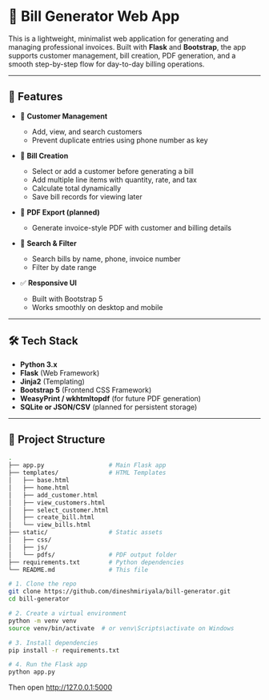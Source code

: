 # 🧾 Bill Generator Web App

This is a lightweight, minimalist web application for generating and managing professional invoices. Built with **Flask** and **Bootstrap**, the app supports customer management, bill creation, PDF generation, and a smooth step-by-step flow for day-to-day billing operations.

---

## 🚀 Features

- 🧍 **Customer Management**
  - Add, view, and search customers
  - Prevent duplicate entries using phone number as key

- 🧾 **Bill Creation**
  - Select or add a customer before generating a bill
  - Add multiple line items with quantity, rate, and tax
  - Calculate total dynamically
  - Save bill records for viewing later

- 📄 **PDF Export (planned)**
  - Generate invoice-style PDF with customer and billing details

- 🔎 **Search & Filter**
  - Search bills by name, phone, invoice number
  - Filter by date range

- ✅ **Responsive UI**
  - Built with Bootstrap 5
  - Works smoothly on desktop and mobile

---

## 🛠 Tech Stack

- **Python 3.x**
- **Flask** (Web Framework)
- **Jinja2** (Templating)
- **Bootstrap 5** (Frontend CSS Framework)
- **WeasyPrint / wkhtmltopdf** (for future PDF generation)
- **SQLite or JSON/CSV** (planned for persistent storage)

---

## 📂 Project Structure

```bash
.
├── app.py                  # Main Flask app
├── templates/              # HTML Templates
│   ├── base.html
│   ├── home.html
│   ├── add_customer.html
│   ├── view_customers.html
│   ├── select_customer.html
│   ├── create_bill.html
│   └── view_bills.html
├── static/                 # Static assets
│   ├── css/
│   ├── js/
│   └── pdfs/               # PDF output folder
├── requirements.txt        # Python dependencies
└── README.md               # This file
```

```bash
# 1. Clone the repo
git clone https://github.com/dineshmiriyala/bill-generator.git
cd bill-generator

# 2. Create a virtual environment
python -m venv venv
source venv/bin/activate  # or venv\Scripts\activate on Windows

# 3. Install dependencies
pip install -r requirements.txt

# 4. Run the Flask app
python app.py
```

Then open http://127.0.0.1:5000

